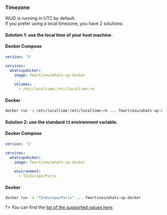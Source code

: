 ### Timezone

WUD is running in UTC by default. \
If you prefer using a local timezone, you have 2 solutions: 

#### Solution 1: use the local time of your host machine.

<!-- tabs:start -->
#### **Docker Compose**
```yaml
version: '3'

services:
  whatsupdocker:
    image: fmartinou/whats-up-docker
    ...
    volumes:
      - /etc/localtime:/etc/localtime:ro
```
#### **Docker**
```bash
docker run -v /etc/localtime:/etc/localtime:ro ... fmartinou/whats-up-docker
```
<!-- tabs:end -->

#### Solution 2: use the standard `TZ` environment variable.

<!-- tabs:start -->
#### **Docker Compose**
```yaml
version: '3'

services:
  whatsupdocker:
    image: fmartinou/whats-up-docker
    ...
    environment:
      - TZ=Europe/Paris
```
#### **Docker**
```bash
docker run -e "TZ=Europe/Paris" ... fmartinou/whats-up-docker
```
<!-- tabs:end -->

?> You can find the [list of the supported values here](https://en.wikipedia.org/wiki/List_of_tz_database_time_zones).